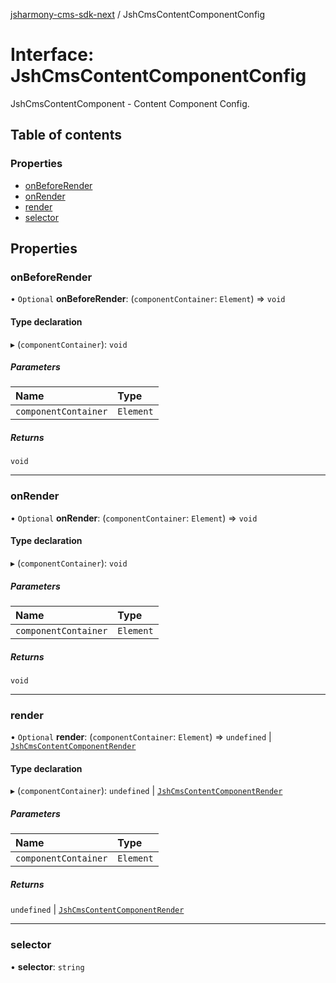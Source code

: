 [jsharmony-cms-sdk-next](../README.md) / JshCmsContentComponentConfig

# Interface: JshCmsContentComponentConfig

JshCmsContentComponent - Content Component Config.

## Table of contents

### Properties

- [onBeforeRender](JshCmsContentComponentConfig.md#onbeforerender)
- [onRender](JshCmsContentComponentConfig.md#onrender)
- [render](JshCmsContentComponentConfig.md#render)
- [selector](JshCmsContentComponentConfig.md#selector)

## Properties

### onBeforeRender

• `Optional` **onBeforeRender**: (`componentContainer`: `Element`) => `void`

#### Type declaration

▸ (`componentContainer`): `void`

##### Parameters

| Name | Type |
| :------ | :------ |
| `componentContainer` | `Element` |

##### Returns

`void`

___

### onRender

• `Optional` **onRender**: (`componentContainer`: `Element`) => `void`

#### Type declaration

▸ (`componentContainer`): `void`

##### Parameters

| Name | Type |
| :------ | :------ |
| `componentContainer` | `Element` |

##### Returns

`void`

___

### render

• `Optional` **render**: (`componentContainer`: `Element`) => `undefined` \| [`JshCmsContentComponentRender`](JshCmsContentComponentRender.md)

#### Type declaration

▸ (`componentContainer`): `undefined` \| [`JshCmsContentComponentRender`](JshCmsContentComponentRender.md)

##### Parameters

| Name | Type |
| :------ | :------ |
| `componentContainer` | `Element` |

##### Returns

`undefined` \| [`JshCmsContentComponentRender`](JshCmsContentComponentRender.md)

___

### selector

• **selector**: `string`
